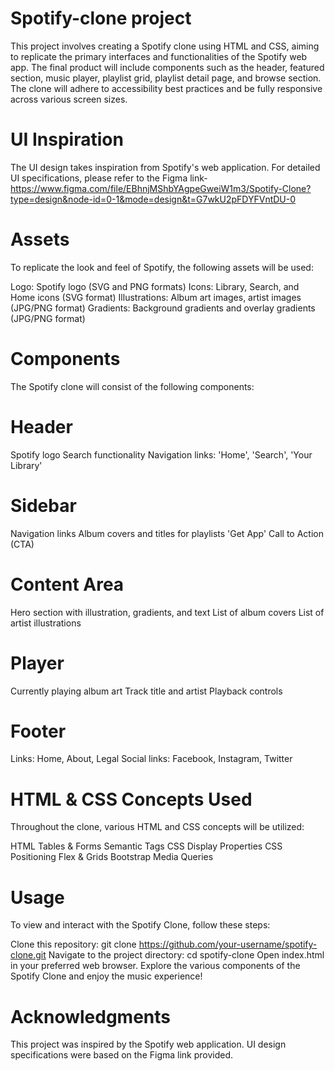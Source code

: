 # Spotify-clone project
This project involves creating a Spotify clone using HTML and CSS, aiming to replicate the primary interfaces and functionalities of the Spotify web app. The final product will include components such as the header, featured section, music player, playlist grid, playlist detail page, and browse section. The clone will adhere to accessibility best practices and be fully responsive across various screen sizes.

# UI Inspiration
The UI design takes inspiration from Spotify's web application. For detailed UI specifications, please refer to the Figma link- https://www.figma.com/file/EBhnjMShbYAgpeGweiW1m3/Spotify-Clone?type=design&node-id=0-1&mode=design&t=G7wkU2pFDYFVntDU-0

# Assets
To replicate the look and feel of Spotify, the following assets will be used:

Logo: Spotify logo (SVG and PNG formats)
Icons: Library, Search, and Home icons (SVG format)
Illustrations: Album art images, artist images (JPG/PNG format)
Gradients: Background gradients and overlay gradients (JPG/PNG format)
# Components
The Spotify clone will consist of the following components:

# Header
Spotify logo
Search functionality
Navigation links: 'Home', 'Search', 'Your Library'
# Sidebar
Navigation links
Album covers and titles for playlists
'Get App' Call to Action (CTA)
# Content Area
Hero section with illustration, gradients, and text
List of album covers
List of artist illustrations
# Player
Currently playing album art
Track title and artist
Playback controls
# Footer
Links: Home, About, Legal
Social links: Facebook, Instagram, Twitter
# HTML & CSS Concepts Used
Throughout the clone, various HTML and CSS concepts will be utilized:

HTML Tables & Forms
Semantic Tags
CSS Display Properties
CSS Positioning
Flex & Grids
Bootstrap
Media Queries
# Usage
To view and interact with the Spotify Clone, follow these steps:

Clone this repository: git clone https://github.com/your-username/spotify-clone.git
Navigate to the project directory: cd spotify-clone
Open index.html in your preferred web browser.
Explore the various components of the Spotify Clone and enjoy the music experience!
# Acknowledgments
This project was inspired by the Spotify web application.
UI design specifications were based on the Figma link provided.
